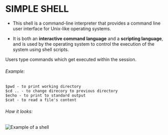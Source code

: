 # SIMPLE SHELL

* This shell is a command-line interpreter that provides a command line user interface for Unix-like operating systems. 

* It is both an **interactive command language** and a **scripting language**, and is used by the operating system to control the execution of the system using shell scripts.

Users type commands which get executed within the session.

###### Example:
~~~~
$pwd - to print working directory
$cd .. - to change direcory to previous directory
$echo - to print to standard output
$cat - to read a file's content

~~~~

###### How it looks:
![Example of a shell](http://cdncontribute.geeksforgeeks.org/wp-content/uploads/cli_example.png)